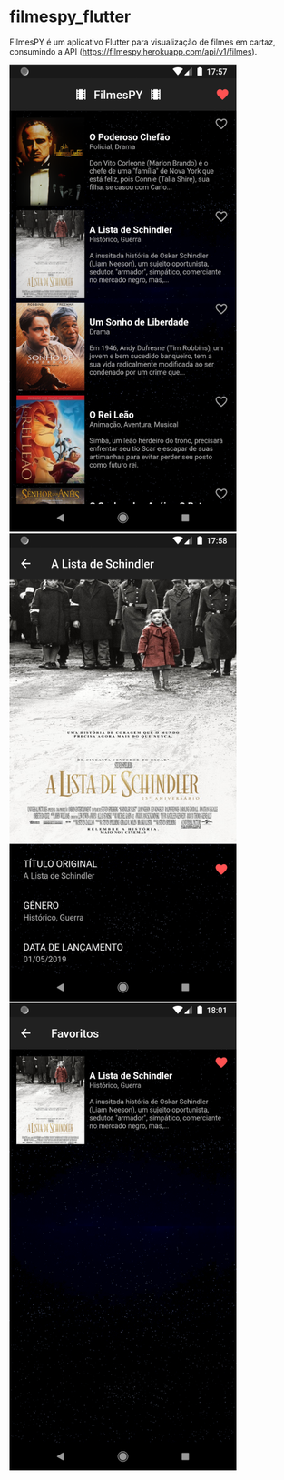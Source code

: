 # filmespy_flutter

FilmesPY é um aplicativo Flutter para visualização de filmes em cartaz, consumindo a API (https://filmespy.herokuapp.com/api/v1/filmes).

<img src="https://github.com/jfelipe72/filmespy_flutter/raw/main/assets/screenshots/Screenshot_1.png" width="400">
<img src="https://github.com/jfelipe72/filmespy_flutter/raw/main/assets/screenshots/Screenshot_2.png" width="400">
<img src="https://github.com/jfelipe72/filmespy_flutter/raw/main/assets/screenshots/Screenshot_3.png" width="400">